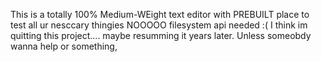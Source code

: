 This is a totally 100% Medium-WEight text editor with PREBUILT place to test all ur nesccary thingies
NOOOOO filesystem api needed :(
I think im quitting this project.... maybe resumming it years later. Unless someobdy wanna help or something,
